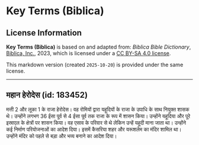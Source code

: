 # Key Terms (Biblica)

## License Information

**Key Terms (Biblica)** is based on and adapted from: _Biblica Bible Dictionary_, [Biblica, Inc.](https://www.biblica.com/), 2023, which is licensed under a [CC BY-SA 4.0 license](https://creativecommons.org/licenses/by-sa/4.0/legalcode.en).

This markdown version (created `2025-10-20`) is provided under the same license.



--------------------------------

## महान हेरोदेस (id: 183452)

मत्ती 2 और लूका 1 के राजा हेरोदेस। वह रोमियों द्वारा यहूदियों के राजा के उपाधि के साथ नियुक्त शासक थे। उन्होंने लगभग 36 ईसा पूर्व से 4 ईसा पूर्व तक राजा के रूप में शासन किया। उन्होंने यहूदिया और पूरे इस्राएल के क्षेत्रों पर शासन किया। वह एसाव के परिवार से थे लेकिन उन्हें यहूदी माना जाता था। उन्होंने कई निर्माण परियोजनाओं का आदेश दिया। इसमें कैसरिया शहर और यरूशलेम का मंदिर शामिल था। उन्होंने मंदिर को पहले से बड़ा और भव्य बनाने का आदेश दिया।


